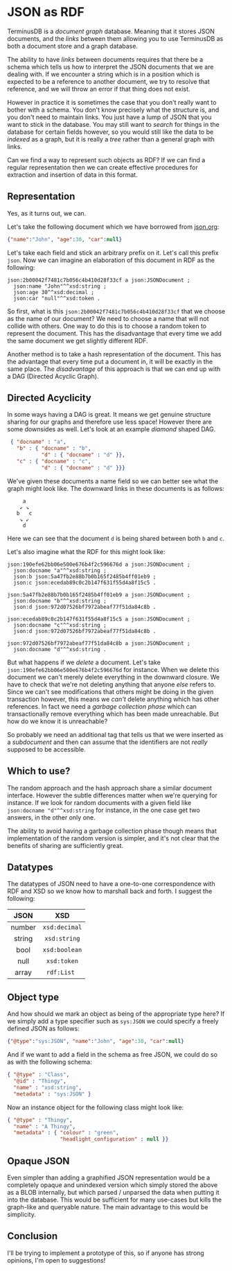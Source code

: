 # JSON as RDF

TerminusDB is a *document graph* database. Meaning that it stores JSON
documents, and the *links* between them allowing you to use TerminusDB
as both a document store and a graph database.

The ability to have *links* between documents requires that there be a
schema which tells us how to interpret the JSON documents that we are
dealing with. If we encounter a string which is in a position which is
expected to be a reference to another document, we try to resolve that
reference, and we will throw an error if that thing does not exist.

However in practice it is sometimes the case that you don't really
want to bother with a schema. You don't know precisely what the
structure is, and you don't need to maintain links. You just have a
lump of JSON that you want to stick in the database. You may still
want to *search* for things in the database for certain fields
however, so you would still like the data to be *indexed* as a graph,
but it is really a *tree* rather than a general graph with links.

Can we find a way to represent such objects as RDF? If we can find a
regular representation then we can create effective procedures for
extraction and insertion of data in this format.

## Representation

Yes, as it turns out, we can.

Let's take the following document which we have borrowed from [json.org](https://json.org/example.html):

```json
{"name":"John", "age":30, "car":null}
```

Let's take each field and stick an arbitrary prefix on it. Let's call
this prefix `json`. Now we can imagine an elaboration of this document
in RDF as the following:

```turtle
json:2b00042f7481c7b056c4b410d28f33cf a json:JSONDocument ;
  json:name "John"^^xsd:string ;
  json:age 30^^xsd:decimal ;
  json:car "null"^^xsd:token .
```

So first, what is this `json:2b00042f7481c7b056c4b410d28f33cf` that we
choose as the name of our document? We need to choose a name that will
not collide with others. One way to do this is to choose a random
token to represent the document. This has the disadvantage that every
time we add the same document we get slightly different RDF.

Another method is to take a hash representation of the document. This
has the advantage that every time put a document in, it will be
exactly in the same place. The *disadvantage* of this approach is that
we can end up with a DAG (Directed Acyclic Graph).

## Directed Acyclicity

In some ways having a DAG is great. It means we get genuine structure
sharing for our graphs and therefore use less space! However there are
some downsides as well. Let's look at an example *diamond* shaped DAG.

```json
 { "docname" : "a",
   "b" : { "docname" : "b",
           "d" : { "docname" : "d" }},
   "c" : { "docname" : "c",
           "d" : { "docname" : "d" }}}
```

We've given these documents a name field so we can better see what the
graph might look like. The downward links in these documents is as
follows:

```
     a
    ↙ ↘
   b   c
    ‌↘ ↙
     d
```

Here we can see that the document `d` is being shared between both `b`
and `c`.

Let's also imagine what the RDF for this might look like:

```turtle
json:190efe62bb06e500e676b4f2c596676d a json:JSONDocument ;
  json:docname "a"^^xsd:string ;
  json:b json:5a47fb2e88b7b0b165f2485b4ff01eb9 ;
  json:c json:ecedab89c0c2b147f631f55d4a8f15c5 .

json:5a47fb2e88b7b0b165f2485b4ff01eb9 a json:JSONDocument ;
  json:docname "b"^^xsd:string ;
  json:d json:972d07526bf7972abeaf77f51da84c8b .

json:ecedab89c0c2b147f631f55d4a8f15c5 a json:JSONDocument ;
  json:docname "c"^^xsd:string ;
  json:d json:972d07526bf7972abeaf77f51da84c8b .

json:972d07526bf7972abeaf77f51da84c8b a json:JSONDocument ;
  json:docname "d"^^xsd:string .
```

But what happens if we *delete* a document. Let's take
`json:190efe62bb06e500e676b4f2c596676d` for instance. When we delete
this document we can't merely delete everything in the downward
closure. We have to check that we're not deleting anything that anyone
*else* refers to. Since we can't see modifications that others might
be doing in the given transaction however, this means we *can't*
delete anything which has other references. In fact we need a *garbage
collection phase* which can transactionally remove everything which
has been made unreachable. But how do we know it is unreachable?

So probably we need an additional tag that tells us that we were
inserted as a *subdocument* and then can assume that the identifiers are
not *really* supposed to be accessible.

## Which to use?

The random approach and the hash approach share a similar document
interface. However the subtle differences matter when we're querying
for instance. If we look for random documents with a given field like
`json:docname "d"^^xsd:string` for instance, in the one case get two
answers, in the other only one.

The ability to avoid having a garbage collection phase though means
that implementation of the random version is simpler, and it's not
clear that the benefits of sharing are sufficiently great.

## Datatypes

The datatypes of JSON need to have a one-to-one correspondence with
RDF and XSD so we know how to marshall back and forth. I suggest the
following:


| JSON   | XSD            |
| :----: | :------------: |
| number | `xsd:decimal`  |
| string | `xsd:string`   |
| bool   | `xsd:boolean`  |
| null   | `xsd:token`    |
| array  | `rdf:List `    |

## Object type

And how should we mark an object as being of the appropriate type
here? If we simply add a type specifier such as `sys:JSON` we could
specify a freely defined JSON as follows:

```json
{"@type":"sys:JSON", "name":"John", "age":30, "car":null}
```

And if we want to add a field in the schema as free JSON, we could do
so as with the following schema:

```json
{ "@type" : "Class",
  "@id" : "Thingy",
  "name" : "xsd:string",
  "metadata" : "sys:JSON" }
```

Now an instance object for the following class might look like:

```json
{ "@type" : "Thingy",
  "name" : "A Thingy",
  "metadata" : { "colour" : "green",
                 "headlight_configuration" : null }}
```

## Opaque JSON

Even simpler than adding a graphified JSON representation would be a
completely opaque and unindexed version which simply stored the above
as a BLOB internally, but which parsed / unparsed the data when
putting it into the database. This would be sufficient for many
use-cases but kills the graph-like and queryable nature. The main
advantage to this would be simplicity.

## Conclusion

I'll be trying to implement a prototype of this, so if anyone has
strong opinions, I'm open to suggestions!
